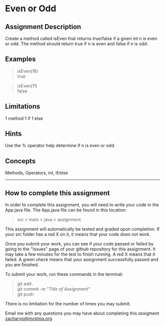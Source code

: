 # **Even or Odd**  

## **Assignment Description**  
Create a method called isEven that returns true/false if a given int n is even or odd. The method should return true if n is even and false if n is odd.

## **Examples**  
>isEven(16)  
true

>isEven(11)  
false

## **Limitations** 
1 method
1 if
1 else 

## **Hints**  
Use the % operator help determine if n is even or odd.

## **Concepts**  
Methods, Operators, int, if/else

---

## **How to complete this assignment**
In order to complete this assignment, you will need to write your code in the App.java file. The App.java file can be found in this location:  
>src > main > java > assignment  

This assignment will automatically be tested and graded upon completion. If your src folder has a red X on it, it means that your code does not work.  

Once you submit your work, you can see if your code passed or failed by going to the "Issues" page of your github repository for this assignment. It may take a few minutes for the test to finish running. A red X means that it failed. A green check means that your assignment successfully passed and you are finished.

To submit your work, run these commands in the terminal: 
>git add .  
git commit -m "*Title of Assignment*"  
git push  

There is no limitation for the number of times you may submit.

Email me with any questions you may have about completing this assigment  
zacharyo@mystma.org

